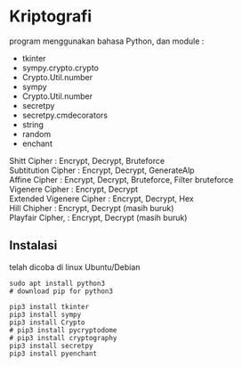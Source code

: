 # Kriptografi

program menggunakan bahasa Python, dan module :
- tkinter
- sympy.crypto.crypto
- Crypto.Util.number
- sympy
- Crypto.Util.number
- secretpy
- secretpy.cmdecorators
- string
- random
- enchant

Shitt Cipher				: Encrypt, Decrypt, Bruteforce  
Subtitution Cipher	: Encrypt, Decrypt, GenerateAlp  
Affine Cipher				: Encrypt, Decrypt, Bruteforce, Filter bruteforce  
Vigenere Cipher			: Encrypt, Decrypt  
Extended Vigenere Cipher 	: Encrypt, Decrypt, Hex  
Hill Chipher				: Encrypt, Decrypt (masih buruk)  
Playfair Cipher, 		: Encrypt, Decrypt (masih buruk)  

## Instalasi
telah dicoba di linux Ubuntu/Debian
```
sudo apt install python3
# download pip for python3

pip3 install tkinter
pip3 install sympy
pip3 install Crypto
# pip3 install pycryptodome
# pip3 install cryptography
pip3 install secretpy
pip3 install pyenchant
```
